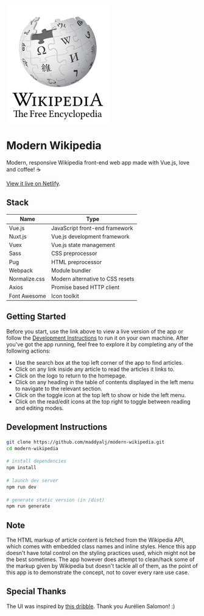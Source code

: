 ![Wikipedia Logo](static/img/logo.svg)

# Modern Wikipedia
Modern, responsive Wikipedia front-end web app made with Vue.js, love and coffee! ☕

[View it live on Netlify](https://modern-wikipedia.netlify.com).

## Stack
Name | Type
-- | --
Vue.js | JavaScript front-end framework
Nuxt.js | Vue.js development framework
Vuex | Vue.js state management
Sass | CSS preprocessor
Pug | HTML preprocessor
Webpack | Module bundler
Normalize.css | Modern alternative to CSS resets
Axios | Promise based HTTP client
Font Awesome | Icon toolkit

## Getting Started
Before you start, use the link above to view a live version of the app or follow the [Development Instructions](#development-instructions) to run it on your own machine. After you've got the app running, feel free to explore it by completing any of the following actions:
- Use the search box at the top left corner of the app to find articles.
- Click on any link inside any article to read the articles it links to.
- Click on the logo to return to the homepage.
- Click on any heading in the table of contents displayed in the left menu to navigate to the relevant section.
- Click on the toggle icon at the top left to show or hide the left menu.
- Click on the read/edit icons at the top right to toggle between reading and editing modes.

## Development Instructions
```bash
git clone https://github.com/maddyalj/modern-wikipedia.git
cd modern-wikipedia

# install dependencies
npm install

# launch dev server
npm run dev

# generate static version (in /dist)
npm run generate
```

## Note
The HTML markup of article content is fetched from the Wikipedia API, which comes with embedded class names and inline styles. Hence this app doesn't have total control on the styling practices used, which might not be the best sometimes. The app however does attempt to clean/hack some of the markup given by Wikipedia but doesn't tackle all of them, as the point of this app is to demonstrate the concept, not to cover every rare use case.

## Special Thanks
The UI was inspired by [this dribble](https://dribbble.com/shots/1508672-Wikipedia-concept). Thank you Aurélien Salomon! :)
